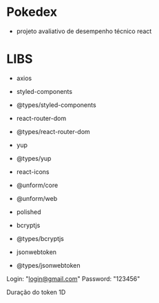 # Pokedex

- projeto avaliativo de desempenho técnico react

# LIBS

- axios
- styled-components
- @types/styled-components
- react-router-dom
- @types/react-router-dom
- yup
- @types/yup
- react-icons
- @unform/core
- @unform/web
- polished

- bcryptjs
- @types/bcryptjs
- jsonwebtoken
- @types/jsonwebtoken

Login: "login@gmail.com"
Password: "123456"

Duração do token 1D

